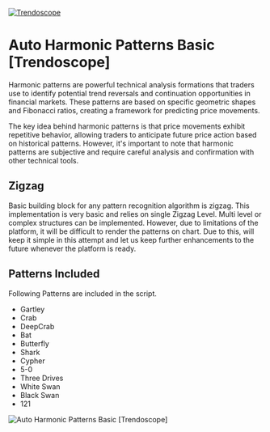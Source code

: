 [![Trendoscope](https://www.trendoscope.io/lib_jnHIJpnVlRcdXHEm/ccjqpoz7sbk9trzz.svg?w=400)](https://trendoscope.io)
# Auto Harmonic Patterns Basic [Trendoscope]

Harmonic patterns are powerful technical analysis formations that traders use to identify potential trend reversals and continuation opportunities in financial markets. These patterns are based on specific geometric shapes and Fibonacci ratios, creating a framework for predicting price movements.

The key idea behind harmonic patterns is that price movements exhibit repetitive behavior, allowing traders to anticipate future price action based on historical patterns. However, it's important to note that harmonic patterns are subjective and require careful analysis and confirmation with other technical tools.

## Zigzag
Basic building block for any pattern recognition algorithm is zigzag. This implementation is very basic and relies on single Zigzag Level. Multi level or complex structures can be implemented. However, due to limitations of the platform, it will be difficult to render the patterns on chart. Due to this, will keep it simple in this attempt and let us keep further enhancements to the future whenever the platform is ready.

## Patterns Included
Following Patterns are included in the script.
* Gartley
* Crab
* DeepCrab
* Bat
* Butterfly
* Shark
* Cypher
* 5-0
* Three Drives
* White Swan
* Black Swan
* 121

<img src="https://d2nbxczldlxikh.cloudfront.net/696110fack6.png" alt="Auto Harmonic Patterns Basic [Trendoscope]">
